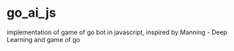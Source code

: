 # go_ai_js
implementation of game of go bot in javascript, inspired by Manning - Deep Learning and game of go
